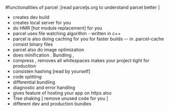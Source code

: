 #functionalities of parcel :[read parceljs.org to understand parcel better ]
- creates dev build
- creates local server for you
- do HMR [hot module replacement] for you
- parcel uses file watching algorithm  - written in c++
- parcel is also doing caching for you for faster builds -- in .parcel-cache consist binary files
- parcel also do image optimization 
- does minification . Bundling , 
- compress , removes all whitespaces makes your project tight for production
- consisten hashing [read by yourself]
- code splitting
- differential bundling 
- diagnostic and error handling
- gives feature of hosting your app on https also
- Tree shaking  [ remove unused code for you ]
- different dev and production bundles
